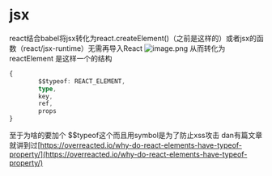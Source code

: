 # jsx

react结合babel将jsx转化为react.createElement()（之前是这样的）或者jsx的函数（react/jsx-runtime）无需再导入React
![image.png](https://cdn.nlark.com/yuque/0/2024/png/33634946/1709822565970-e026e827-4b95-4e4e-8e58-99212db57b78.png#averageHue=%23fcfbfb&clientId=u83a5622a-be0d-4&from=paste&height=159&id=uf7664f79&originHeight=238&originWidth=543&originalType=binary&ratio=1.5&rotation=0&showTitle=false&size=4933&status=done&style=none&taskId=u62c267ca-6e5d-4e0b-9647-c501cd4c3a3&title=&width=362)
从而转化为reactElement 是这样一个的结构
```typescript
{
        $$typeof: REACT_ELEMENT,
        type,
        key,
        ref,
        props
}
```
至于为啥的要加个 $$typeof这个而且用symbol是为了防止xss攻击
dan有篇文章就讲到过[https://overreacted.io/why-do-react-elements-have-typeof-property/](https://overreacted.io/why-do-react-elements-have-typeof-property/)
